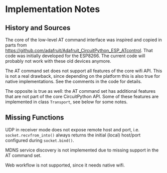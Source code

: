 Implementation Notes
====================

History and Sources
-------------------

The core of the low-level AT command interface was inspired and copied
in parts from
<https://github.com/adafruit/Adafruit_CircuitPython_ESP_ATcontrol>. That
code was initially developed for the ESP8266. The current code will
probably not work with these old devices anymore.

The AT command set does not support all features of the core wifi
API. This is not a real drawback, since depending on the platform this
is also true for native implementations. See the comments in the code
for details.

The opposite is true as well: the AT command set has additional
features that are not part of the core CircuitPython API. Some of
these features are implemented in class `Transport`, see below for
some notes.


Missing Functions
-----------------

UDP in receiver mode does not expose remote host and port, i.e.
`socket.recvfrom_into()` always returns the initial (local) host/port
configured during `socket.bind()`.

MDNS service discovery is not implemented due to missing support in
the AT command set.

Web workflow is not supported, since it needs native wifi.
